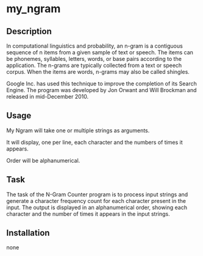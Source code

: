 # my_ngram

## Description
In computational linguistics and probability, an n-gram is a contiguous sequence of n items from a given sample of text or speech. The items can be phonemes, syllables, letters, words, or base pairs according to the application. The n-grams are typically collected from a text or speech corpus. When the items are words, n-grams may also be called shingles.

Google Inc. has used this technique to improve the completion of its Search Engine. The program was developed by Jon Orwant and Will Brockman and released in mid-December 2010.

## Usage
My Ngram will take one or multiple strings as arguments.

It will display, one per line, each character and the numbers of times it appears.

Order will be alphanumerical.

## Task
The task of the N-Gram Counter program is to process input strings and generate a character frequency count for each character present in the input. The output is displayed in an alphanumerical order, showing each character and the number of times it appears in the input strings.

## Installation
none

